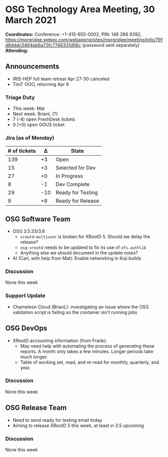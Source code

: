 # OSG Technology Area Meeting, 30 March 2021

**Coordinates:** Conference: +1-415-655-0002, PIN: 146 266 9392, <https://morgridge.webex.com/webappng/sites/morgridge/meeting/info/791d9dddc5464eb6a73fc7746331d06c> (password sent separately)  
**Attending:**   


## Announcements

-   IRIS-HEP full team retreat Apr 27-30 canceled
-   TimT OOO, returning Apr 6


### Triage Duty

-   This week: Mat
-   Next week: BrianL (?)
-   7 (-4) open FreshDesk tickets
-   0 (+0) open GGUS ticket


### Jira (as of Monday)

| # of tickets | &Delta; | State             |
|------------ |------- |----------------- |
| 139          | +3      | Open              |
| 15           | +3      | Selected for Dev  |
| 27           | +0      | In Progress       |
| 8            | -1      | Dev Complete      |
| 29           | -10     | Ready for Testing |
| 9            | +8      | Ready for Release |


## OSG Software Team

-   OSG 3.5.33/3.6  
    -   `xrootd-multiuser` is broken for XRootD 5. Should we delay the release?
    -   `osg-xrootd` needs to be updated to fix its use of `ofs.authlib`
    -   Anything else we should document in the update notes?
-   AI (Carl, with help from Mat): Enable networking in Koji builds


### Discussion

None this week  


### Support Update

-   Chameleon Cloud (BrianL): investigating an issue where the OSG validation script is failing so the container isn't running jobs


## OSG DevOps
-   XRootD accounting information (from Frank):  
    -   May need help with automating the process of generating these reports.  A month only takes a few minutes.  Longer periods take much longer.
    -   Table of working set, read, and re-read for monthly, quarterly, and year.


### Discussion

None this week  


## OSG Release Team

-   Need to send ready for testing email today
-   Aiming to release XRootD 5 this week, at least in 3.5 upcoming


### Discussion

None this week
